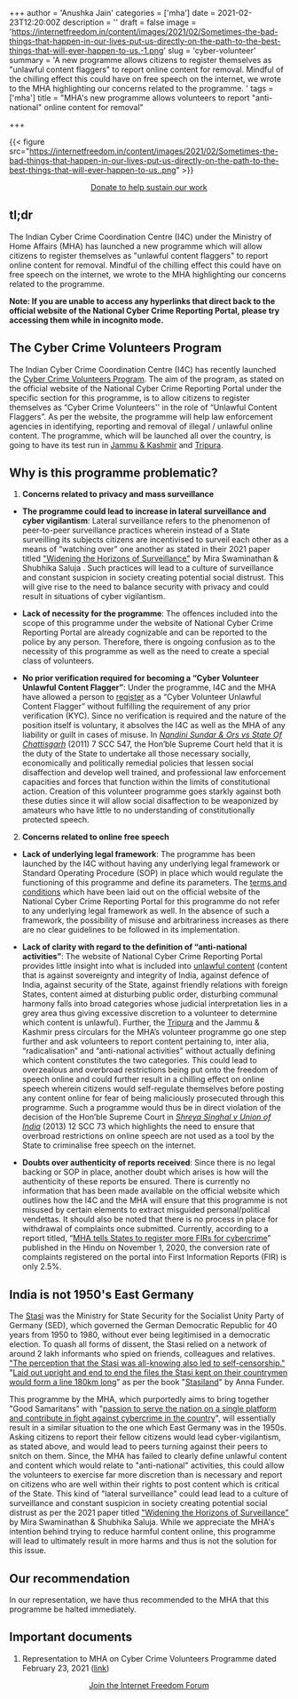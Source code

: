 +++
author = 'Anushka Jain'
categories = ['mha']
date = 2021-02-23T12:20:00Z
description = ''
draft = false
image = 'https://internetfreedom.in/content/images/2021/02/Sometimes-the-bad-things-that-happen-in-our-lives-put-us-directly-on-the-path-to-the-best-things-that-will-ever-happen-to-us.-1.png'
slug = 'cyber-volunteer'
summary = 'A new programme allows citizens to register themselves as "unlawful content flaggers" to report online content for removal. Mindful of the chilling effect this could have on free speech on the internet, we wrote to the MHA highlighting our concerns related to the programme. '
tags = ['mha']
title = "MHA's new programme allows volunteers to report \"anti-national\" online content for removal"

+++


{{< figure src="https://internetfreedom.in/content/images/2021/02/Sometimes-the-bad-things-that-happen-in-our-lives-put-us-directly-on-the-path-to-the-best-things-that-will-ever-happen-to-us..png" >}}

<div style="text-align:center;">
    <a href="https://internetfreedom.in/donate/" class="button">Donate to help sustain our work</a>
</div>

## **tl;dr**

The Indian Cyber Crime Coordination Centre (I4C) under the Ministry of Home Affairs (MHA) has launched a new programme which will allow citizens to register themselves as "unlawful content flaggers" to report online content for removal. Mindful of the chilling effect this could have on free speech on the internet, we wrote to the MHA highlighting our concerns related to the programme.

**Note: If you are unable to access any hyperlinks that direct back to the official website of the National Cyber Crime Reporting Portal, please try accessing them while in incognito mode.**

## The Cyber Crime Volunteers Program

The Indian Cyber Crime Coordination Centre (I4C) has recently launched the [Cyber Crime Volunteers Program](https://cybercrime.gov.in/Webform/cyber_volunteers_concept.aspx). The aim of the program, as stated on the official website of the National Cyber Crime Reporting Portal under the specific section for this programme,  is to allow citizens to register themselves as “Cyber Crime Volunteers'' in the role of  “Unlawful Content Flaggers”. As per the website, the programme will help law enforcement agencies in identifying, reporting and removal of illegal / unlawful online content. The programme, which will be launched all over the country, is going to have its test run in [Jammu & Kashmir](https://thewire.in/government/jammu-and-kashmir-police-cyber-volunteers) and [Tripura](https://tripurapolice.gov.in/files/uploaded-file/001bbb.pdf).

## Why is this programme problematic?

1. **Concerns related to privacy and mass surveillance**

*  **The programme could lead to increase in lateral surveillance and cyber vigilantism**: Lateral surveillance refers to the phenomenon of peer-to-peer surveillance practices wherein instead of a State surveilling its subjects citizens are incentivised to surveil each other as a means of “watching over” one another as stated in their 2021 paper titled ["Widening the Horizons of Surveillance"](http://https://cis-india.org/horizonsofsurveillance) by Mira Swaminathan & Shubhika Saluja . Such practices will lead to a culture of surveillance and constant suspicion in society creating potential social distrust. This will give rise to the need to balance security with privacy and could result in situations of cyber vigilantism. 

*  **Lack of necessity for the programme**: The offences included into the scope of this programme under the website of National Cyber Crime Reporting Portal are already cognizable and can be reported to the police by any person. Therefore,  there is ongoing confusion as to the necessity of this programme as well as the need to create a special class of volunteers.

*  **No prior verification required for becoming a “Cyber Volunteer Unlawful Content Flagger”**: Under the programme, I4C and the MHA have allowed a person to [register](https://cybercrime.gov.in/Webform/CyberVolunteerinstruction.aspx) as a “Cyber Volunteer Unlawful Content Flagger” without fulfilling the requirement of any prior verification (KYC). Since no verification is required and the nature of the position itself is voluntary, it absolves the I4C as well as the MHA of any liability or guilt in cases of misuse. In *[Nandini Sundar & Ors vs State Of Chattisgarh](http://https://indiankanoon.org/doc/920448/)* (2011) 7 SCC 547, the Hon’ble Supreme Court held that it is the duty of the State to undertake all those necessary socially, economically and politically remedial policies that lessen social disaffection and develop well trained, and professional law enforcement capacities and forces that function within the limits of constitutional action. Creation of this volunteer programme goes starkly against both these duties since it will allow social disaffection to be weaponized by amateurs who have little to no understanding of constitutionally protected speech. 

2. **Concerns related to online free speech**

*  **Lack of underlying legal framework**: The programme has been launched by the I4C without having any underlying legal framework or Standard Operating Procedure (SOP) in place which would regulate the functioning of this programme and define its parameters. The [terms and conditions](https://cybercrime.gov.in/Webform/cyber_volunteers_TnC.aspx) which have been laid out on the official website of the National Cyber Crime Reporting Portal for this programme do not refer to any underlying legal framework as well. In the absence of such a framework, the possibility of misuse and arbitrariness increases as there are no clear guidelines to be followed in its implementation. 

*  **Lack of clarity with regard to the definition of “anti-national activities”**: The website of National Cyber Crime Reporting Portal provides little insight into what is included into [unlawful content](https://cybercrime.gov.in/Webform/about_unlawful_content.aspx) (content that is against sovereignty and integrity of India, against defence of India, against security of the State, against friendly relations with foreign States, content aimed at disturbing public order, disturbing communal harmony falls into broad categories whose judicial interpretation lies in a grey area thus giving excessive discretion to a volunteer to determine which content is unlawful). Further, the [Tripura](http://tripurapolice.gov.in/files/uploaded-file/001bbb.pdf) and the Jammu & Kashmir press circulars for the MHA’s volunteer programme go one step further and ask volunteers to report content pertaining to, inter alia, “radicalisation” and “anti-national activities” without actually defining which content constitutes the two categories. This could lead to overzealous and overbroad restrictions being put onto the freedom of speech online and could further result in a chilling effect on online speech wherein citizens would self-regulate themselves before posting any content online for fear of being maliciously prosecuted through this programme. Such a programme would thus be in direct violation of the decision of the Hon’ble Supreme Court in [*Shreya Singhal v Union of India*](https://indiankanoon.org/doc/110813550/) (2013) 12 SCC 73 which highlights the need to ensure that overbroad restrictions on online speech are not used as a tool by the State to criminalise free speech on the internet. 

*  **Doubts over authenticity of reports received**: Since there is no legal backing or SOP in place, another doubt which arises is how will the authenticity of these reports be ensured. There is currently no information that has been made available on the official website which outlines how the I4C and the MHA will ensure that this programme is not misused by certain elements to extract misguided personal/political vendettas.  It should also be noted that there is no process in place for withdrawal of complaints once submitted. Currently, according to a report titled, “[MHA tells States to register more FIRs for cybercrime](https://www.thehindu.com/news/national/mha-tells-states-to-register-more-firs-for-cyber-crime/article32997209.ece#:~:text=Photo%20Credit%3A%20Reuters-,Ministry%20wants%20volunteers%20to%20report%20'unlawful%20content',.cybercrime.gov.in.)” published in the Hindu on November 1, 2020, the conversion rate of complaints registered on the portal into First Information Reports (FIR) is only 2.5%.

## India is not 1950's East Germany

The [Stasi](https://www.bstu.de/en/the-stasi/introduction/) was the Ministry for State Security for the Socialist Unity Party of Germany (SED), which governed the German Democratic Republic for 40 years from 1950 to 1980, without ever being legitimised in a democratic election. To quash all forms of dissent, the Stasi relied on a network of around 2 lakh informants who spied on friends, colleagues and relatives. ["The perception that the Stasi was all-knowing also led to self-censorship."](https://www.theatlantic.com/international/archive/2019/11/lingering-trauma-east-german-police-state/601669/) "[Laid out upright and end to end the files the Stasi kept on their countrymen would form a line 180km long](https://www.independent.co.uk/arts-entertainment/books/features/anna-funder-inside-the-real-room-101-732525.html)" as per the book "[Stasiland](https://www.goodreads.com/book/show/226369.Stasiland)" by Anna Funder.

This programme by the MHA, which purportedly aims to bring together "Good Samaritans" with "[passion to serve the nation on a single platform and contribute in fight against cybercrime in the country](https://cybercrime.gov.in/Webform/cyber_volunteers_concept.aspx)", will essentially result in a similar situation to the one which East Germany was in the 1950s. Asking citizens to report their fellow citizens would lead cyber-vigilantism, as stated above, and would lead to peers turning against their peers to snitch on them. Since, the MHA has failed to clearly define unlawful content and content which would relate to "anti-national" activities, this could allow the volunteers to exercise far more discretion than is necessary and report on citizens who are well within their rights to post content which is critical of the State. This kind of "lateral surveillance" could lead lead to a culture of surveillance and constant suspicion in society creating potential social distrust as per the 2021 paper titled ["Widening the Horizons of Surveillance"](http://https://cis-india.org/horizonsofsurveillance) by Mira Swaminathan & Shubhika Saluja. While we appreciate the MHA's intention behind trying to reduce harmful content online, this programme will lead to ultimately result in more harms and thus is not the solution for this issue.

## Our recommendation

In our representation, we have thus recommended to the MHA that this programme be halted immediately.

## Important documents

1. Representation to MHA on Cyber Crime Volunteers Programme dated February 23, 2021 ([link](https://drive.google.com/file/d/1ptH8jplyEBtr6jcQxyXv1sRUxSPuA9xr/view?usp=sharing))

<div style="text-align:center;">
    <a href="https://forum.internetfreedom.in/" class="button">Join the Internet Freedom Forum</a>
</div>



